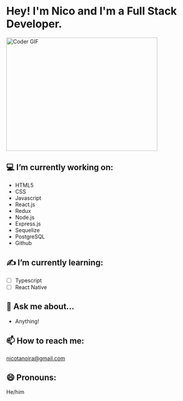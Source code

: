 # Hey! I'm Nico and I'm a Full Stack Developer.

<img algin="center" src="https://media1.giphy.com/media/qgQUggAC3Pfv687qPC/giphy.gif" alt="Coder GIF" width="400" height="300" />

## 💻 I’m currently working on:

- HTML5
- CSS
- Javascript
- React.js
- Redux
- Node.js
- Express.js
- Sequelize
- PostgreSQL
- Github

## ✍️ I’m currently learning:

- [ ] Typescript
- [ ] React Native

## 💬 Ask me about...

- Anything!

## 📫 How to reach me:

nicotanoira@gmail.com

## 😄 Pronouns:

He/him
